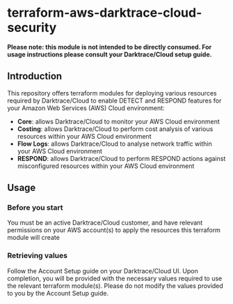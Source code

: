 # terraform-aws-darktrace-cloud-security

**Please note: this module is not intended to be directly consumed. For usage instructions please consult your Darktrace/Cloud setup guide.**

## Introduction

This repository offers terraform modules for deploying various resources required by Darktrace/Cloud to enable DETECT and RESPOND features for your Amazon Web Services (AWS) Cloud environment:

- **Core**: allows Darktrace/Cloud to monitor your AWS Cloud environment
- **Costing**: allows Darktrace/Cloud to perform cost analysis of various resources within your AWS Cloud environment
- **Flow Logs**: allows Darktrace/Cloud to analyse network traffic within your AWS Cloud environment
- **RESPOND**: allows Darktrace/Cloud to perform RESPOND actions against misconfigured resources within your AWS Cloud environment

## Usage

### Before you start

You must be an active Darktrace/Cloud customer, and have relevant permissions on your AWS account(s) to apply the resources this terraform module will create

### Retrieving values

Follow the Account Setup guide on your Darktrace/Cloud UI. Upon completion, you will be provided with the necessary values required to use the relevant terraform module(s). Please do not modify the values provided to you by the Account Setup guide.
